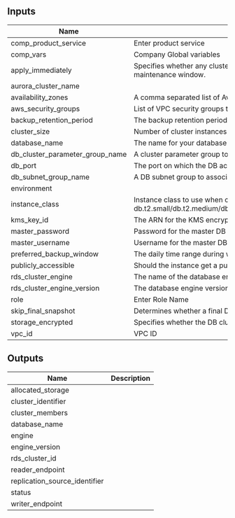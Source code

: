 
## Inputs

| Name | Description | Type | Default | Required |
|------|-------------|:----:|:-----:|:-----:|
| comp_product_service | Enter product service | string | - | yes |
| comp_vars | Company Global variables | map | - | yes |
| apply_immediately | Specifies whether any cluster modifications are applied immediately, or during the next maintenance window. | string | `false` | no |
| aurora_cluster_name |  | string | - | yes |
| availability_zones | A comma separated list of Availability Zones in the Region. | list | `<list>` | no |
| aws_security_groups | List of VPC security groups to associate with the Cluster. | list | - | yes |
| backup_retention_period | The backup retention period | string | `30` | no |
| cluster_size | Number of cluster instances to create | string | - | yes |
| database_name | The name for your database of up to 8 alpha-numeric characters. | string | - | yes |
| db_cluster_parameter_group_name | A cluster parameter group to associate with the cluster. | string | - | yes |
| db_port | The port on which the DB accepts connections. | string | `3306` | no |
| db_subnet_group_name | A DB subnet group to associate with this DB instance. | string | - | yes |
| environment |  | string | - | yes |
| instance_class | Instance class to use when creating RDS cluster - db.t2.small/db.t2.medium/db.r3.large/db.r3.xlarge/db.r3.2xlarge/db.r3.4xlarge/db.r3.8xlarge | string | `db.t2.medium` | no |
| kms_key_id | The ARN for the KMS encryption key | string | - | yes |
| master_password | Password for the master DB user. | string | - | yes |
| master_username | Username for the master DB user. | string | - | yes |
| preferred_backup_window | The daily time range during which automated backups are created | string | `01:00-03:00` | no |
| publicly_accessible | Should the instance get a public IP address? | string | `false` | no |
| rds_cluster_engine | The name of the database engine to be used for this DB cluster. | string | `aurora` | no |
| rds_cluster_engine_version | The database engine version. | string | `5.6.10a` | no |
| role | Enter Role Name | string | - | yes |
| skip_final_snapshot | Determines whether a final DB snapshot is created before the DB cluster is deleted. | string | `false` | no |
| storage_encrypted | Specifies whether the DB cluster is encrypted. | string | `true` | no |
| vpc_id | VPC ID | string | - | yes |

## Outputs

| Name | Description |
|------|-------------|
| allocated_storage |  |
| cluster_identifier |  |
| cluster_members |  |
| database_name |  |
| engine |  |
| engine_version |  |
| rds_cluster_id |  |
| reader_endpoint |  |
| replication_source_identifier |  |
| status |  |
| writer_endpoint |  |

